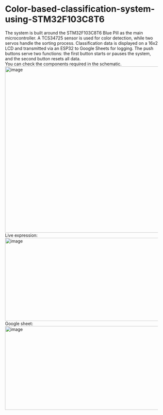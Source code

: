 # Color-based-classification-system-using-STM32F103C8T6
The system is built around the STM32F103C8T6 Blue Pill as the main microcontroller. A TCS34725 sensor is used for color detection, while two servos handle the sorting process. Classification data is displayed on a 16x2 LCD and transmitted via an ESP32 to Google Sheets for logging. The push buttons serve two functions: the first button starts or pauses the system, and the second button resets all data.
<br>You can check the components required in the schematic.
<br><img width="546" height="546" alt="image" src="https://github.com/user-attachments/assets/bbd19a42-5718-4d89-913b-a4c20ce90ec2" />
<br>Live expression:
<br><img width="823" height="273" alt="image" src="https://github.com/user-attachments/assets/7f301bca-4651-4562-9d92-966b9064e3bb" />
<br>Google sheet:
<br><img width="686" height="275" alt="image" src="https://github.com/user-attachments/assets/5ff7cd80-d60d-4e8b-bc8b-ed8c3f247038" />

